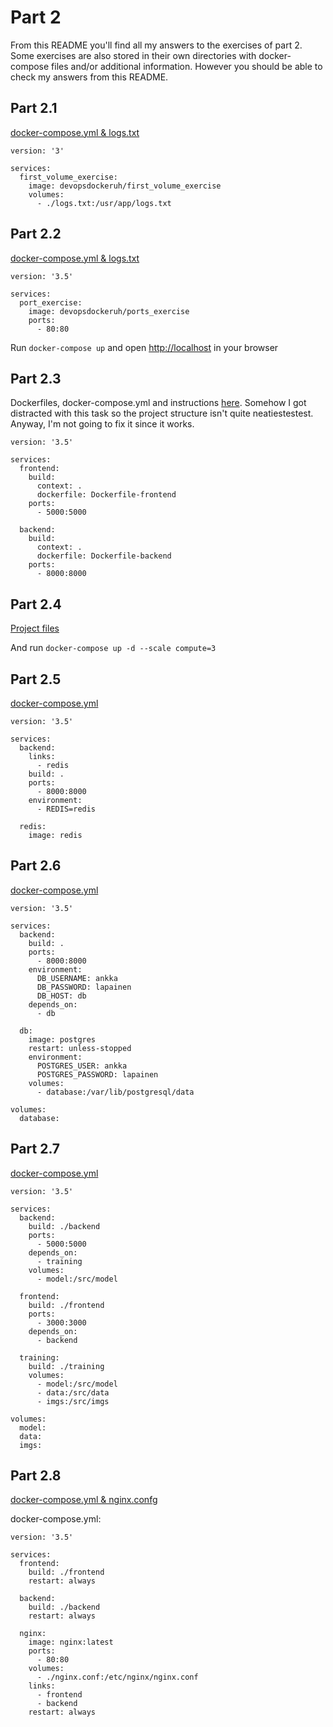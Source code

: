 # Part 2

From this README you'll find all my answers to the exercises of part 2. Some exercises are also stored in their own directories with docker-compose files and/or additional information. However you should be able to check my answers from this README.

## Part 2.1

[docker-compose.yml & logs.txt](https://github.com/marttivesalainen/devops-with-docker/tree/master/Part2/2.1)

```
version: '3'

services:
  first_volume_exercise:
    image: devopsdockeruh/first_volume_exercise
    volumes:
      - ./logs.txt:/usr/app/logs.txt
```

## Part 2.2

[docker-compose.yml & logs.txt](https://github.com/marttivesalainen/devops-with-docker/tree/master/Part2/2.1)

```
version: '3.5'

services:
  port_exercise:
    image: devopsdockeruh/ports_exercise
    ports:
      - 80:80
```

Run `docker-compose up` and open [http://localhost](http://localhost) in your browser

## Part 2.3

Dockerfiles, docker-compose.yml and instructions [here](https://github.com/marttivesalainen/devops-with-docker/tree/master/Part2/2.3). Somehow I got distracted with this task so the project structure isn't quite neatiestestest. Anyway, I'm not going to fix it since it works.

```
version: '3.5'

services:
  frontend:
    build:
      context: .
      dockerfile: Dockerfile-frontend
    ports:
      - 5000:5000

  backend:
    build:
      context: .
      dockerfile: Dockerfile-backend
    ports:
      - 8000:8000

```

## Part 2.4

[Project files](https://github.com/marttivesalainen/devops-with-docker/tree/master/Part2/2.4)

And run `docker-compose up -d --scale compute=3`

## Part 2.5

[docker-compose.yml](https://github.com/marttivesalainen/devops-with-docker/tree/master/Part2/2.5)

```
version: '3.5'

services:
  backend:
    links:
      - redis
    build: .
    ports:
      - 8000:8000
    environment:
      - REDIS=redis

  redis:
    image: redis

```

## Part 2.6

[docker-compose.yml](https://github.com/marttivesalainen/devops-with-docker/tree/master/Part2/2.6)

```
version: '3.5'

services:
  backend:
    build: .
    ports:
      - 8000:8000
    environment:
      DB_USERNAME: ankka
      DB_PASSWORD: lapainen
      DB_HOST: db
    depends_on:
      - db

  db:
    image: postgres
    restart: unless-stopped
    environment:
      POSTGRES_USER: ankka
      POSTGRES_PASSWORD: lapainen
    volumes:
      - database:/var/lib/postgresql/data

volumes:
  database:

```

## Part 2.7

[docker-compose.yml](https://github.com/marttivesalainen/devops-with-docker/tree/master/Part2/2.7)

```
version: '3.5'

services:
  backend:
    build: ./backend
    ports:
      - 5000:5000
    depends_on:
      - training
    volumes:
      - model:/src/model

  frontend:
    build: ./frontend
    ports:
      - 3000:3000
    depends_on:
      - backend

  training:
    build: ./training
    volumes:
      - model:/src/model
      - data:/src/data
      - imgs:/src/imgs

volumes:
  model:
  data:
  imgs:
```

## Part 2.8

[docker-compose.yml & nginx.confg](https://github.com/marttivesalainen/devops-with-docker/tree/master/Part2/2.8)

docker-compose.yml:

```
version: '3.5'

services:
  frontend:
    build: ./frontend
    restart: always

  backend:
    build: ./backend
    restart: always

  nginx:
    image: nginx:latest
    ports:
      - 80:80
    volumes:
      - ./nginx.conf:/etc/nginx/nginx.conf
    links:
      - frontend
      - backend
    restart: always

```
